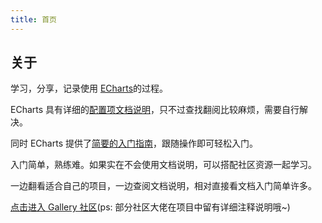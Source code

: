 ```yaml
---
title: 首页
---
```


## 关于

学习，分享，记录使用 [ECharts](https://echarts.apache.org/zh/index.html)的过程。

ECharts 具有详细的[配置项文档说明](https://echarts.apache.org/zh/option.html#title)，只不过查找翻阅比较麻烦，需要自行解决。

同时 ECharts 提供了[简要的入门指南](https://echarts.apache.org/handbook/zh/get-started/)，跟随操作即可轻松入门。

入门简单，熟练难。如果实在不会使用文档说明，可以搭配社区资源一起学习。

一边翻看适合自己的项目，一边查阅文档说明，相对直接看文档入门简单许多。

[点击进入 Gallery 社区](https://www.makeapie.com/explore.html)(ps: 部分社区大佬在项目中留有详细注释说明哦~)
